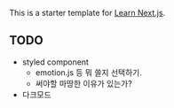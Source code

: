 This is a starter template for [Learn Next.js](https://nextjs.org/learn).


TODO
---
- styled component
  - emotion.js 등 뭐 쓸지 선택하기.
  - 써야할 마땅한 이유가 있는가?
- 다크모드

